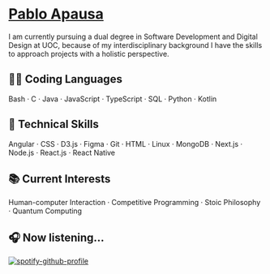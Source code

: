 # [Pablo Apausa](https://apausa.dev)

I am currently pursuing a dual degree in Software Development and Digital Design at UOC, because of my interdisciplinary background I have the skills to approach projects with a holistic perspective.

## 👨‍💻 Coding Languages

Bash · C · Java · JavaScript · TypeScript · SQL · Python · Kotlin

## 🌱 Technical Skills

Angular · CSS · D3.js · Figma · Git · HTML · Linux · MongoDB · Next.js · Node.js · React.js · React Native

## 📚 Current Interests

Human-computer Interaction · Competitive Programming · Stoic Philosophy · Quantum Computing

## 🎧 Now listening...

[![spotify-github-profile](https://spotify-github-profile.kittinanx.com/api/view?uid=pabloapausa&cover_image=true&theme=natemoo-re&show_offline=true&background_color=121212&interchange=false&bar_color=53b14f&bar_color_cover=false)](https://spotify-github-profile.kittinanx.com/api/view?uid=pabloapausa&redirect=true)
